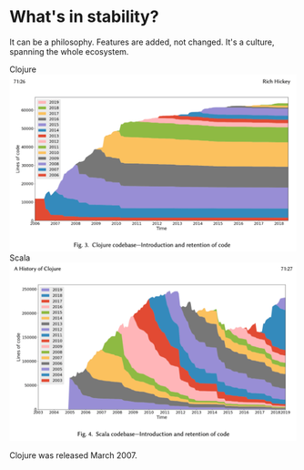<div class="slide">

# What's in stability?

It can be a philosophy. Features are added, not changed.
It's a culture, spanning the whole ecosystem.

<div class="gutters-10 row">
  <div class="column">
    Clojure
    <img src="images/hickey-clojure-retention.png">
  </div>
  <div class="column">
    Scala
    <img src="images/hickey-scala-retention.png">
  </div>
</div>

Clojure was released March 2007.
</div>

 
